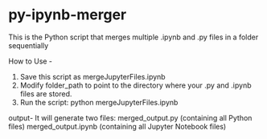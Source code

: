 # py-ipynb-merger
This is the Python script that merges multiple .ipynb and .py files in a folder sequentially

How to Use -
1. Save this script as mergeJupyterFiles.ipynb
2. Modify folder_path to point to the directory where your .py and .ipynb files are stored.
3. Run the script:
python mergeJupyterFiles.ipynb
 
output-
It will generate two files:
merged_output.py (containing all Python files)
merged_output.ipynb (containing all Jupyter Notebook files)
